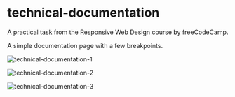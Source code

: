 # technical-documentation

A practical task from the Responsive Web Design course by freeCodeCamp. 

A simple documentation page with a few breakpoints. 

![technical-documentation-1](https://user-images.githubusercontent.com/113233491/189476286-ee5d6433-9f00-404e-8205-ffabd71c8aa2.png)

![technical-documentation-2](https://user-images.githubusercontent.com/113233491/189476285-e2413624-a827-45e5-b37f-90c75277bb96.png)

![technical-documentation-3](https://user-images.githubusercontent.com/113233491/189476284-35a0a1b3-7411-4f02-b094-1a851899c018.png)
